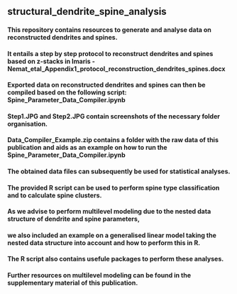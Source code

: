 ## structural_dendrite_spine_analysis

#### This repository contains resources to generate and analyse data on reconstructed dendrites and spines. 

#### It entails a step by step protocol to reconstruct dendrites and spines based on z-stacks in Imaris - Nemat_etal_Appendix1_protocol_reconstruction_dendrites_spines.docx

#### Exported data on reconstructed dendrites and spines can then be compiled based on the following script: Spine_Parameter_Data_Compiler.ipynb
#### Step1.JPG and Step2.JPG contain screenshots of the necessary folder organisation. 
#### Data_Compiler_Example.zip contains a folder with the raw data of this publication and aids as an example on how to run the Spine_Parameter_Data_Compiler.ipynb
#### The obtained data files can subsequently be used for statistical analyses. 

#### The provided R script can be used to perform spine type classification and to calculate spine clusters. 
#### As we advise to perform multilevel modeling due to the nested data structure of dendrite and spine parameters, 
#### we also included an example on a generalised linear model taking the nested data structure into account and how to perform this in R.
#### The R script also contains usefule packages to perform these analyses. 
#### Further resources on multilevel modeling can be found in the supplementary material of this publication. 
